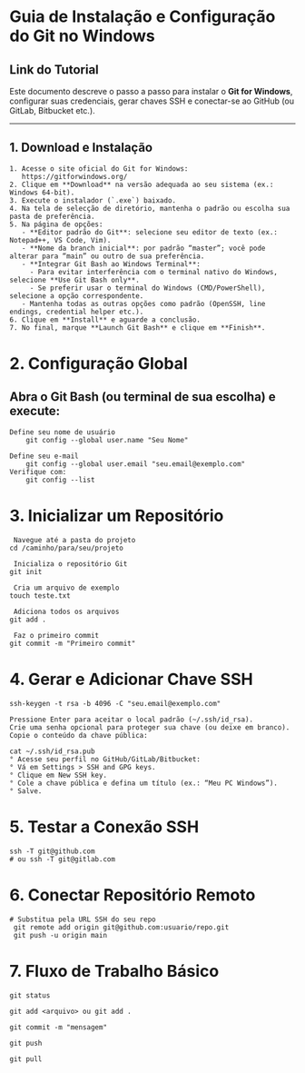 # Guia de Instalação e Configuração do Git no Windows
## Link do Tutorial   <a href="https://youtu.be/mmcOw2ynWEs?si=vEEuhvSQm24SjBrg" target="_blank"></a>

Este documento descreve o passo a passo para instalar o **Git for Windows**, configurar suas credenciais, gerar chaves SSH e conectar-se ao GitHub (ou GitLab, Bitbucket etc.).

---

## 1. Download e Instalação
```
1. Acesse o site oficial do Git for Windows:  
   https://gitforwindows.org/  
2. Clique em **Download** na versão adequada ao seu sistema (ex.: Windows 64-bit).
3. Execute o instalador (`.exe`) baixado.
4. Na tela de selecção de diretório, mantenha o padrão ou escolha sua pasta de preferência.
5. Na página de opções:
   - **Editor padrão do Git**: selecione seu editor de texto (ex.: Notepad++, VS Code, Vim).
   - **Nome da branch inicial**: por padrão “master”; você pode alterar para “main” ou outro de sua preferência.
   - **Integrar Git Bash ao Windows Terminal**:  
     - Para evitar interferência com o terminal nativo do Windows, selecione **Use Git Bash only**.  
     - Se preferir usar o terminal do Windows (CMD/PowerShell), selecione a opção correspondente.
   - Mantenha todas as outras opções como padrão (OpenSSH, line endings, credential helper etc.).
6. Clique em **Install** e aguarde a conclusão.
7. No final, marque **Launch Git Bash** e clique em **Finish**.
```


# 2. Configuração Global

## Abra o **Git Bash** (ou terminal de sua escolha) e execute:

```
Define seu nome de usuário
    git config --global user.name "Seu Nome"

Define seu e-mail
    git config --global user.email "seu.email@exemplo.com"
Verifique com:
    git config --list
```

# 3.  Inicializar um Repositório
```
 Navegue até a pasta do projeto
cd /caminho/para/seu/projeto

 Inicializa o repositório Git
git init

 Cria um arquivo de exemplo
touch teste.txt

 Adiciona todos os arquivos
git add .

 Faz o primeiro commit
git commit -m "Primeiro commit"
```

# 4. Gerar e Adicionar Chave SSH

```
ssh-keygen -t rsa -b 4096 -C "seu.email@exemplo.com"
```
```
Pressione Enter para aceitar o local padrão (~/.ssh/id_rsa).
Crie uma senha opcional para proteger sua chave (ou deixe em branco).
Copie o conteúdo da chave pública:
```

```
cat ~/.ssh/id_rsa.pub
° Acesse seu perfil no GitHub/GitLab/Bitbucket:
° Vá em Settings > SSH and GPG keys.
° Clique em New SSH key.
° Cole a chave pública e defina um título (ex.: “Meu PC Windows”).
° Salve.
```

# 5. Testar a Conexão SSH
```
ssh -T git@github.com
# ou ssh -T git@gitlab.com
```

# 6. Conectar Repositório Remoto

```
# Substitua pela URL SSH do seu repo
 git remote add origin git@github.com:usuario/repo.git
 git push -u origin main
```

# 7. Fluxo de Trabalho Básico
```
git status

git add <arquivo> ou git add .

git commit -m "mensagem"

git push

git pull
```
